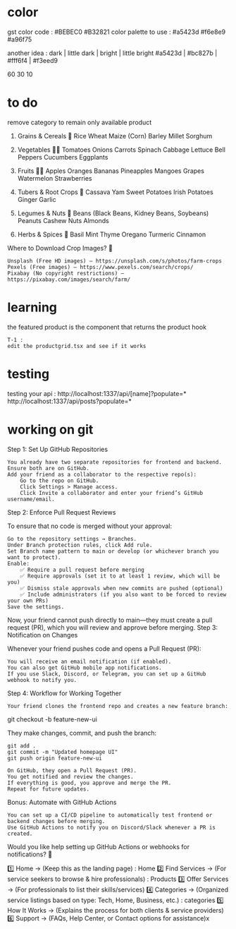 # color 
gst color code : #BEBEC0 #B32821
color palette to use : #a5423d #f6e8e9 #a96f75

another idea : 
dark    |  little dark |    bright   | little bright 
#a5423d |  #bc827b     |    #fff6f4  | #f3eed9

60 30 10 

# to do 
remove category to remain only available product 

1. Grains & Cereals 🌾
    Rice
    Wheat
    Maize (Corn)
    Barley
    Millet
    Sorghum

2. Vegetables 🥦🥕
    Tomatoes
    Onions
    Carrots
    Spinach
    Cabbage
    Lettuce
    Bell Peppers
    Cucumbers
    Eggplants

3. Fruits 🍎🍌
    Apples
    Oranges
    Bananas
    Pineapples
    Mangoes
    Grapes
    Watermelon
    Strawberries

4. Tubers & Root Crops 🍠
    Cassava
    Yam
    Sweet Potatoes
    Irish Potatoes
    Ginger
    Garlic

5. Legumes & Nuts 🌰
    Beans (Black Beans, Kidney Beans, Soybeans)
    Peanuts
    Cashew Nuts
    Almonds

6. Herbs & Spices 🌿
    Basil
    Mint
    Thyme
    Oregano
    Turmeric
    Cinnamon

Where to Download Crop Images? 📸

    Unsplash (Free HD images) – https://unsplash.com/s/photos/farm-crops
    Pexels (Free images) – https://www.pexels.com/search/crops/
    Pixabay (No copyright restrictions) – https://pixabay.com/images/search/farm/



#   learning
 the featured product is the component that returns the product hook

    T-1 : 
    edit the productgrid.tsx and see if it works 






# testing
testing your api : 
http://localhost:1337/api/[name]?populate=*
http://localhost:1337/api/posts?populate=*




# working on git 

Step 1: Set Up GitHub Repositories

    You already have two separate repositories for frontend and backend. Ensure both are on GitHub.
    Add your friend as a collaborator to the respective repo(s):
        Go to the repo on GitHub.
        Click Settings > Manage access.
        Click Invite a collaborator and enter your friend’s GitHub username/email.

Step 2: Enforce Pull Request Reviews

To ensure that no code is merged without your approval:

    Go to the repository settings → Branches.
    Under Branch protection rules, click Add rule.
    Set Branch name pattern to main or develop (or whichever branch you want to protect).
    Enable:
        ✅ Require a pull request before merging
        ✅ Require approvals (set it to at least 1 review, which will be you)
        ✅ Dismiss stale approvals when new commits are pushed (optional)
        ✅ Include administrators (if you also want to be forced to review your own PRs)
    Save the settings.

Now, your friend cannot push directly to main—they must create a pull request (PR), which you will review and approve before merging.
Step 3: Notification on Changes

Whenever your friend pushes code and opens a Pull Request (PR):

    You will receive an email notification (if enabled).
    You can also get GitHub mobile app notifications.
    If you use Slack, Discord, or Telegram, you can set up a GitHub webhook to notify you.

Step 4: Workflow for Working Together

    Your friend clones the frontend repo and creates a new feature branch:

git checkout -b feature-new-ui

They make changes, commit, and push the branch:

    git add .
    git commit -m "Updated homepage UI"
    git push origin feature-new-ui

    On GitHub, they open a Pull Request (PR).
    You get notified and review the changes.
    If everything is good, you approve and merge the PR.
    Repeat for future updates.

Bonus: Automate with GitHub Actions

    You can set up a CI/CD pipeline to automatically test frontend or backend changes before merging.
    Use GitHub Actions to notify you on Discord/Slack whenever a PR is created.

Would you like help setting up GitHub Actions or webhooks for notifications? 🚀


1️⃣ Home → (Keep this as the landing page) : Home
2️⃣ Find Services → (For service seekers to browse & hire professionals) : Products
3️⃣ Offer Services → (For professionals to list their skills/services)
4️⃣ Categories → (Organized service listings based on type: Tech, Home, Business, etc.) : categories
5️⃣ How It Works → (Explains the process for both clients & service providers)
6️⃣ Support → (FAQs, Help Center, or Contact options for assistance)x